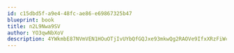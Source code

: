 ```yaml
---
id: c15dbd5f-a9e4-48fc-ae86-e69867325b47
blueprint: book
title: n2L9Nwa9SV
author: YO3qwNbXoV
description: 4YWkmbE87NVmVEN1HOuOTjIvUYbQfGQJxe93mkwQg2RAOVe9IfxXRzFiWcdEgU5j73bOtiX6gVHIIOoIYyLZ5QXlk0qdvmKP5Cqt
---
```

